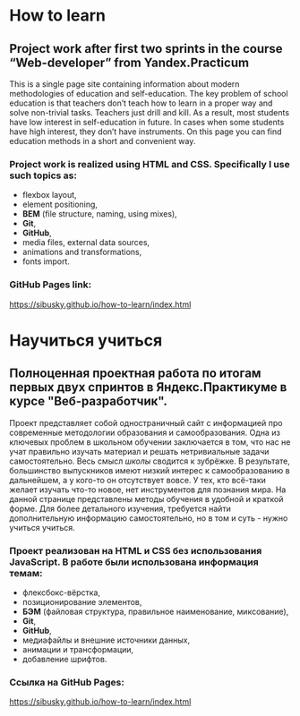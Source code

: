 # How to learn

## Project work after first two sprints in the course “Web-developer” from Yandex.Practicum

This is a single page site containing information about modern methodologies of education and self-education. The key problem of school education is that teachers don’t teach how to learn in a proper way and solve non-trivial tasks. Teachers just drill and kill. As a result, most students have low interest in self-education in future. In cases when some students have high interest, they don’t have instruments. On this page you can find education methods in a short and convenient way.

### Project work is realized using HTML and CSS. Specifically I use such topics as:
- flexbox layout,
- element positioning,
- **BEM** (file structure, naming, using mixes),
- **Git**,
- **GitHub**,
- media files, external data sources,
- animations and transformations,
- fonts import.

### GitHub Pages link:
https://sibusky.github.io/how-to-learn/index.html

# Научиться учиться

## Полноценная проектная работа по итогам первых двух спринтов в Яндекс.Практикуме в курсе "Веб-разработчик".

Проект представляет собой одностраничный сайт с информацией про современные методологии образования и самообразования. Одна из ключевых проблем в школьном обучении заключается в том, что нас не учат правильно изучать материал и решать нетривиальные задачи самостоятельно. Весь смысл *школы* сводится к зубрёжке. В результате, большинство выпускников имеют низкий интерес к самообразованию в дальнейшем, а у кого-то он отсутствует вовсе. У тех, кто всё-таки желает изучать что-то новое, нет инструментов для познания мира. На данной странице представлены методы обучения в удобной и краткой форме. Для более детального изучения, требуется найти дополнительную информацию самостоятельно, но в том и суть - нужно учиться учиться.

### Проект реализован на HTML и CSS без использования JavaScript. В работе были использована информация темам:
- флексбокс-вёрстка,
- позиционирование элементов,
- **БЭМ** (файловая структура, правильное наименование, миксование),
- **Git**,
- **GitHub**,
- медиафайлы и внешние источники данных,
- анимации и трансформации,
- добавление шрифтов.

### Ссылка на GitHub Pages:
https://sibusky.github.io/how-to-learn/index.html
